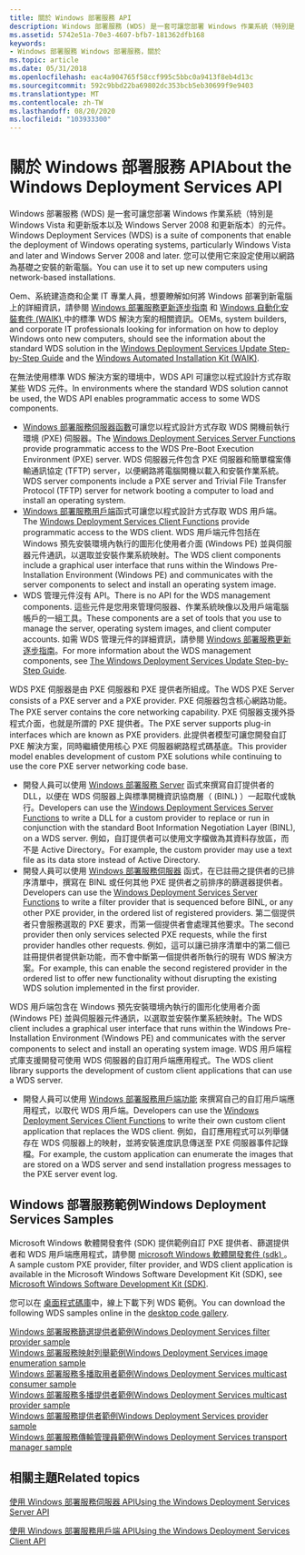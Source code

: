 ```yaml
---
title: 關於 Windows 部署服務 API
description: Windows 部署服務 (WDS) 是一套可讓您部署 Windows 作業系統（特別是 Windows Vista 和更新版本以及 Windows Server 2008 和更新版本）的元件。
ms.assetid: 5742e51a-70e3-4607-bfb7-181362dfb168
keywords:
- Windows 部署服務 Windows 部署服務，關於
ms.topic: article
ms.date: 05/31/2018
ms.openlocfilehash: eac4a904765f58ccf995c5bbc0a9413f8eb4d13c
ms.sourcegitcommit: 592c9bbd22ba69802dc353bcb5eb30699f9e9403
ms.translationtype: MT
ms.contentlocale: zh-TW
ms.lasthandoff: 08/20/2020
ms.locfileid: "103933300"
---
```

# <a name="about-the-windows-deployment-services-api"></a><span data-ttu-id="aa5f6-104">關於 Windows 部署服務 API</span><span class="sxs-lookup"><span data-stu-id="aa5f6-104">About the Windows Deployment Services API</span></span>

<span data-ttu-id="aa5f6-105">Windows 部署服務 (WDS) 是一套可讓您部署 Windows 作業系統（特別是 Windows Vista 和更新版本以及 Windows Server 2008 和更新版本）的元件。</span><span class="sxs-lookup"><span data-stu-id="aa5f6-105">Windows Deployment Services (WDS) is a suite of components that enable the deployment of Windows operating systems, particularly Windows Vista and later and Windows Server 2008 and later.</span></span> <span data-ttu-id="aa5f6-106">您可以使用它來設定使用以網路為基礎之安裝的新電腦。</span><span class="sxs-lookup"><span data-stu-id="aa5f6-106">You can use it to set up new computers using network-based installations.</span></span>

<span data-ttu-id="aa5f6-107">Oem、系統建造商和企業 IT 專業人員，想要瞭解如何將 Windows 部署到新電腦上的詳細資訊，請參閱 [Windows 部署服務更新逐步指南](/previous-versions/windows/it-pro/windows-vista/cc766320(v=ws.10)) 和 [Windows 自動化安裝套件 (WAIK) ](https://www.microsoft.com/download/details.aspx?id=10333)中的標準 WDS 解決方案的相關資訊。</span><span class="sxs-lookup"><span data-stu-id="aa5f6-107">OEMs, system builders, and corporate IT professionals looking for information on how to deploy Windows onto new computers, should see the information about the standard WDS solution in the [Windows Deployment Services Update Step-by-Step Guide](/previous-versions/windows/it-pro/windows-vista/cc766320(v=ws.10)) and the [Windows Automated Installation Kit (WAIK)](https://www.microsoft.com/download/details.aspx?id=10333).</span></span>

<span data-ttu-id="aa5f6-108">在無法使用標準 WDS 解決方案的環境中，WDS API 可讓您以程式設計方式存取某些 WDS 元件。</span><span class="sxs-lookup"><span data-stu-id="aa5f6-108">In environments where the standard WDS solution cannot be used, the WDS API enables programmatic access to some WDS components.</span></span>

-   <span data-ttu-id="aa5f6-109">[Windows 部署服務伺服器函數](windows-deployment-services-server-functions.md)可讓您以程式設計方式存取 WDS 開機前執行環境 (PXE) 伺服器。</span><span class="sxs-lookup"><span data-stu-id="aa5f6-109">The [Windows Deployment Services Server Functions](windows-deployment-services-server-functions.md) provide programmatic access to the WDS Pre-Boot Execution Environment (PXE) server.</span></span> <span data-ttu-id="aa5f6-110">WDS 伺服器元件包含 PXE 伺服器和簡單檔案傳輸通訊協定 (TFTP) server，以便網路將電腦開機以載入和安裝作業系統。</span><span class="sxs-lookup"><span data-stu-id="aa5f6-110">WDS server components include a PXE server and Trivial File Transfer Protocol (TFTP) server for network booting a computer to load and install an operating system.</span></span>
-   <span data-ttu-id="aa5f6-111">[Windows 部署服務用戶端](windows-deployment-services-client-functions.md)函式可讓您以程式設計方式存取 WDS 用戶端。</span><span class="sxs-lookup"><span data-stu-id="aa5f6-111">The [Windows Deployment Services Client Functions](windows-deployment-services-client-functions.md) provide programmatic access to the WDS client.</span></span> <span data-ttu-id="aa5f6-112">WDS 用戶端元件包括在 Windows 預先安裝環境內執行的圖形化使用者介面 (Windows PE) 並與伺服器元件通訊，以選取並安裝作業系統映射。</span><span class="sxs-lookup"><span data-stu-id="aa5f6-112">The WDS client components include a graphical user interface that runs within the Windows Pre-Installation Environment (Windows PE) and communicates with the server components to select and install an operating system image.</span></span>
-   <span data-ttu-id="aa5f6-113">WDS 管理元件沒有 API。</span><span class="sxs-lookup"><span data-stu-id="aa5f6-113">There is no API for the WDS management components.</span></span> <span data-ttu-id="aa5f6-114">這些元件是您用來管理伺服器、作業系統映像以及用戶端電腦帳戶的一組工具。</span><span class="sxs-lookup"><span data-stu-id="aa5f6-114">These components are a set of tools that you use to manage the server, operating system images, and client computer accounts.</span></span> <span data-ttu-id="aa5f6-115">如需 WDS 管理元件的詳細資訊，請參閱 [Windows 部署服務更新逐步指南](/previous-versions/windows/it-pro/windows-vista/cc766320(v=ws.10))。</span><span class="sxs-lookup"><span data-stu-id="aa5f6-115">For more information about the WDS management components, see [The Windows Deployment Services Update Step-by-Step Guide](/previous-versions/windows/it-pro/windows-vista/cc766320(v=ws.10)).</span></span>

<span data-ttu-id="aa5f6-116">WDS PXE 伺服器是由 PXE 伺服器和 PXE 提供者所組成。</span><span class="sxs-lookup"><span data-stu-id="aa5f6-116">The WDS PXE Server consists of a PXE server and a PXE provider.</span></span> <span data-ttu-id="aa5f6-117">PXE 伺服器包含核心網路功能。</span><span class="sxs-lookup"><span data-stu-id="aa5f6-117">The PXE server contains the core networking capability.</span></span> <span data-ttu-id="aa5f6-118">PXE 伺服器支援外掛程式介面，也就是所謂的 PXE 提供者。</span><span class="sxs-lookup"><span data-stu-id="aa5f6-118">The PXE server supports plug-in interfaces which are known as PXE providers.</span></span> <span data-ttu-id="aa5f6-119">此提供者模型可讓您開發自訂 PXE 解決方案，同時繼續使用核心 PXE 伺服器網路程式碼基底。</span><span class="sxs-lookup"><span data-stu-id="aa5f6-119">This provider model enables development of custom PXE solutions while continuing to use the core PXE server networking code base.</span></span>

-   <span data-ttu-id="aa5f6-120">開發人員可以使用 [Windows 部署服務 Server](windows-deployment-services-server-functions.md) 函式來撰寫自訂提供者的 DLL，以便在 WDS 伺服器上與標準開機資訊協商層（ (BINL) ）一起取代或執行。</span><span class="sxs-lookup"><span data-stu-id="aa5f6-120">Developers can use the [Windows Deployment Services Server Functions](windows-deployment-services-server-functions.md) to write a DLL for a custom provider to replace or run in conjunction with the standard Boot Information Negotiation Layer (BINL), on a WDS server.</span></span> <span data-ttu-id="aa5f6-121">例如，自訂提供者可以使用文字檔做為其資料存放區，而不是 Active Directory。</span><span class="sxs-lookup"><span data-stu-id="aa5f6-121">For example, the custom provider may use a text file as its data store instead of Active Directory.</span></span>
-   <span data-ttu-id="aa5f6-122">開發人員可以使用 [Windows 部署服務伺服器](windows-deployment-services-server-functions.md) 函式，在已註冊之提供者的已排序清單中，撰寫在 BINL 或任何其他 PXE 提供者之前排序的篩選器提供者。</span><span class="sxs-lookup"><span data-stu-id="aa5f6-122">Developers can use the [Windows Deployment Services Server Functions](windows-deployment-services-server-functions.md) to write a filter provider that is sequenced before BINL, or any other PXE provider, in the ordered list of registered providers.</span></span> <span data-ttu-id="aa5f6-123">第二個提供者只會服務選取的 PXE 要求，而第一個提供者會處理其他要求。</span><span class="sxs-lookup"><span data-stu-id="aa5f6-123">The second provider then only services selected PXE requests, while the first provider handles other requests.</span></span> <span data-ttu-id="aa5f6-124">例如，這可以讓已排序清單中的第二個已註冊提供者提供新功能，而不會中斷第一個提供者所執行的現有 WDS 解決方案。</span><span class="sxs-lookup"><span data-stu-id="aa5f6-124">For example, this can enable the second registered provider in the ordered list to offer new functionality without disrupting the existing WDS solution implemented in the first provider.</span></span>

<span data-ttu-id="aa5f6-125">WDS 用戶端包含在 Windows 預先安裝環境內執行的圖形化使用者介面 (Windows PE) 並與伺服器元件通訊，以選取並安裝作業系統映射。</span><span class="sxs-lookup"><span data-stu-id="aa5f6-125">The WDS client includes a graphical user interface that runs within the Windows Pre-Installation Environment (Windows PE) and communicates with the server components to select and install an operating system image.</span></span> <span data-ttu-id="aa5f6-126">WDS 用戶端程式庫支援開發可使用 WDS 伺服器的自訂用戶端應用程式。</span><span class="sxs-lookup"><span data-stu-id="aa5f6-126">The WDS client library supports the development of custom client applications that can use a WDS server.</span></span>

-   <span data-ttu-id="aa5f6-127">開發人員可以使用 [Windows 部署服務用戶端功能](windows-deployment-services-client-functions.md) 來撰寫自己的自訂用戶端應用程式，以取代 WDS 用戶端。</span><span class="sxs-lookup"><span data-stu-id="aa5f6-127">Developers can use the [Windows Deployment Services Client Functions](windows-deployment-services-client-functions.md) to write their own custom client application that replaces the WDS client.</span></span> <span data-ttu-id="aa5f6-128">例如，自訂應用程式可以列舉儲存在 WDS 伺服器上的映射，並將安裝進度訊息傳送至 PXE 伺服器事件記錄檔。</span><span class="sxs-lookup"><span data-stu-id="aa5f6-128">For example, the custom application can enumerate the images that are stored on a WDS server and send installation progress messages to the PXE server event log.</span></span>

## <a name="windows-deployment-services-samples"></a><span data-ttu-id="aa5f6-129">Windows 部署服務範例</span><span class="sxs-lookup"><span data-stu-id="aa5f6-129">Windows Deployment Services Samples</span></span>

<span data-ttu-id="aa5f6-130">Microsoft Windows 軟體開發套件 (SDK) 提供範例自訂 PXE 提供者、篩選提供者和 WDS 用戶端應用程式，請參閱 [microsoft Windows 軟體開發套件 (sdk) ](https://developer.microsoft.com/windows/downloads/windows-10-sdk/)。</span><span class="sxs-lookup"><span data-stu-id="aa5f6-130">A sample custom PXE provider, filter provider, and WDS client application is available in the Microsoft Windows Software Development Kit (SDK), see [Microsoft Windows Software Development Kit (SDK)](https://developer.microsoft.com/windows/downloads/windows-10-sdk/).</span></span>

<span data-ttu-id="aa5f6-131">您可以在 [桌面程式碼庫](https://github.com/microsoft/Windows-classic-samples)中，線上下載下列 WDS 範例。</span><span class="sxs-lookup"><span data-stu-id="aa5f6-131">You can download the following WDS samples online in the [desktop code gallery](https://github.com/microsoft/Windows-classic-samples).</span></span>

<dl>

[<span data-ttu-id="aa5f6-132">Windows 部署服務篩選提供者範例</span><span class="sxs-lookup"><span data-stu-id="aa5f6-132">Windows Deployment Services filter provider sample</span></span>](https://github.com/microsoft/Windows-classic-samples/tree/master/Samples/WindowsDeploymentServices/FilterProvider)  
[<span data-ttu-id="aa5f6-133">Windows 部署服務映射列舉範例</span><span class="sxs-lookup"><span data-stu-id="aa5f6-133">Windows Deployment Services image enumeration sample</span></span>](https://github.com/microsoft/Windows-classic-samples/tree/master/Samples/WindowsDeploymentServices/ImageEnumeration)  
[<span data-ttu-id="aa5f6-134">Windows 部署服務多播取用者範例</span><span class="sxs-lookup"><span data-stu-id="aa5f6-134">Windows Deployment Services multicast consumer sample</span></span>](https://github.com/microsoft/Windows-classic-samples/tree/master/Samples/WindowsDeploymentServices/Multicast/WdsProvider)  
[<span data-ttu-id="aa5f6-135">Windows 部署服務多播提供者範例</span><span class="sxs-lookup"><span data-stu-id="aa5f6-135">Windows Deployment Services multicast provider sample</span></span>](https://github.com/microsoft/Windows-classic-samples/tree/master/Samples/WindowsDeploymentServices/Multicast/WdsProvider)  
[<span data-ttu-id="aa5f6-136">Windows 部署服務提供者範例</span><span class="sxs-lookup"><span data-stu-id="aa5f6-136">Windows Deployment Services provider sample</span></span>](https://github.com/microsoft/Windows-classic-samples/tree/master/Samples/WindowsDeploymentServices/FilterProvider)  
[<span data-ttu-id="aa5f6-137">Windows 部署服務傳輸管理員範例</span><span class="sxs-lookup"><span data-stu-id="aa5f6-137">Windows Deployment Services transport manager sample</span></span>](https://github.com/microsoft/Windows-classic-samples/tree/master/Samples/WindowsDeploymentServices/Management/WDSTransportManager)  
</dl>

## <a name="related-topics"></a><span data-ttu-id="aa5f6-138">相關主題</span><span class="sxs-lookup"><span data-stu-id="aa5f6-138">Related topics</span></span>

<dl> <dt>

[<span data-ttu-id="aa5f6-139">使用 Windows 部署服務伺服器 API</span><span class="sxs-lookup"><span data-stu-id="aa5f6-139">Using the Windows Deployment Services Server API</span></span>](using-the-windows-deployment-services-server-api.md)
</dt> <dt>

[<span data-ttu-id="aa5f6-140">使用 Windows 部署服務用戶端 API</span><span class="sxs-lookup"><span data-stu-id="aa5f6-140">Using the Windows Deployment Services Client API</span></span>](using-the-windows-deployment-services-client-api.md)
</dt> </dl>

 

 